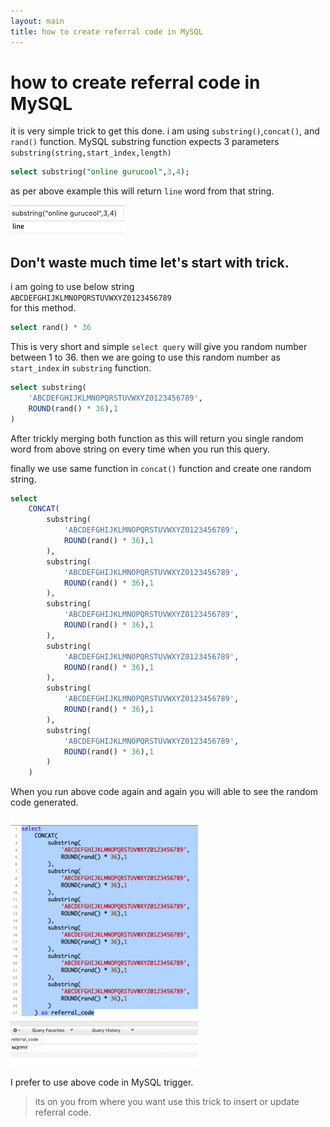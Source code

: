 ```yaml
---
layout: main
title: how to create referral code in MySQL
---
```


# how to create referral code in MySQL

it is very simple trick to get this done. i am using `substring()`,`concat()`, and `rand()` function. MySQL substring function expects 3 parameters `substring(string,start_index,length)`

```sql
select substring("online gurucool",3,4);
```
as per above example this will return `line` word from that string.

<img src="/images/mysql/line-result.png" />

## Don't waste much time let's start with trick. 
i am going to use below string <br/>`ABCDEFGHIJKLMNOPQRSTUVWXYZ0123456789`  <br/> for this method.

```sql 
select rand() * 36
```
This is very short and simple `select query` will give you random number between 1 to 36. then we are going to use this random number as `start_index` in `substring` function.

```sql 
select substring(
    'ABCDEFGHIJKLMNOPQRSTUVWXYZ0123456789',
    ROUND(rand() * 36),1
)
```
After trickly merging both function as this will return you single random word from above string on every time when you run this query. 

finally we use same function in `concat()` function and create one random string.
```sql 
select
    CONCAT(
        substring(
            'ABCDEFGHIJKLMNOPQRSTUVWXYZ0123456789',
            ROUND(rand() * 36),1
        ),
        substring(
            'ABCDEFGHIJKLMNOPQRSTUVWXYZ0123456789',
            ROUND(rand() * 36),1
        ),
        substring(
            'ABCDEFGHIJKLMNOPQRSTUVWXYZ0123456789',
            ROUND(rand() * 36),1
        ),
        substring(
            'ABCDEFGHIJKLMNOPQRSTUVWXYZ0123456789',
            ROUND(rand() * 36),1
        ),
        substring(
            'ABCDEFGHIJKLMNOPQRSTUVWXYZ0123456789',
            ROUND(rand() * 36),1
        ),
        substring(
            'ABCDEFGHIJKLMNOPQRSTUVWXYZ0123456789',
            ROUND(rand() * 36),1
        )
    )
```

When you run above code again and again you will able to see the random code generated.

<img src="/images/mysql/result.gif" width="300px" />

I prefer to use above code in MySQL trigger.

> its on you from where you want use this trick to insert or update referral code.